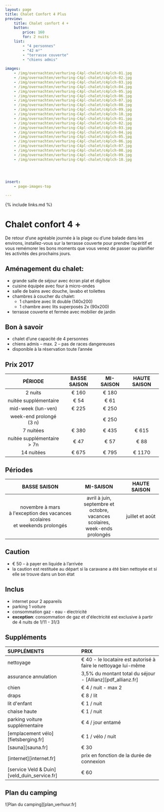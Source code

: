 ```yaml
---
layout: page
title: Chalet Confort 4 Plus
preview: 
    title: Chalet confort 4 +
    button:
        price: 160
        for: 2 nuits
    list:
        - "4 personnes"
        - "42 m²"
        - "terrasse couverte"
        - "chiens admis"
        
images:
    - /img/overnachten/verhuring-C4pl-chalet/c4plch-01.jpg
    - /img/overnachten/verhuring-C4pl-chalet/c4plch-02.jpg
    - /img/overnachten/verhuring-C4pl-chalet/c4plch-03.jpg
    - /img/overnachten/verhuring-C4pl-chalet/c4plch-04.jpg
    - /img/overnachten/verhuring-C4pl-chalet/c4plch-05.jpg
    - /img/overnachten/verhuring-C4pl-chalet/c4plch-06.jpg
    - /img/overnachten/verhuring-C4pl-chalet/c4plch-07.jpg
    - /img/overnachten/verhuring-C4pl-chalet/c4plch-08.jpg
    - /img/overnachten/verhuring-C4pl-chalet/c4plch-09.jpg
    - /img/overnachten/verhuring-C4pl-chalet/c4plch-10.jpg
    - /img/overnachten/verhuring-C4pl-chalet/c4plch-01.jpg
    - /img/overnachten/verhuring-C4pl-chalet/c4plch-02.jpg
    - /img/overnachten/verhuring-C4pl-chalet/c4plch-03.jpg
    - /img/overnachten/verhuring-C4pl-chalet/c4plch-04.jpg
    - /img/overnachten/verhuring-C4pl-chalet/c4plch-05.jpg
    - /img/overnachten/verhuring-C4pl-chalet/c4plch-06.jpg
    - /img/overnachten/verhuring-C4pl-chalet/c4plch-07.jpg
    - /img/overnachten/verhuring-C4pl-chalet/c4plch-08.jpg
    - /img/overnachten/verhuring-C4pl-chalet/c4plch-09.jpg
    - /img/overnachten/verhuring-C4pl-chalet/c4plch-10.jpg
    
    
    

insert:
    - page-images-top

---
```


{% include links.md %}

# Chalet confort 4 +

De retour d’une agréable journée à la plage ou d’une balade dans les environs, installez-vous sur la terrasse couverte pour prendre l’apéritif et vous remémorer les bons moments que vous venez de passer ou planifier les activités des prochains jours.  

## Aménagement du chalet:

- grande salle de séjour avec écran plat et digibox
- cuisine équipée avec four à micro-ondes
- salle de bains avec douche, lavabo et toilettes
- chambres à coucher du chalet:
    - 1 chambre avec lit double (140x200)
    - 1 chambre avec lits superposés 2x (90x200) 
- terrasse couverte et fermée avec mobilier de jardin
    
## Bon à savoir

- chalet d’une capacité de 4 personnes
- chiens admis – max. 2 – pas de races dangereuses
- disponible à la réservation toute l’année

## Prix 2017

PÉRIODE             |BASSE SAISON | MI-SAISON     | HAUTE SAISON|
:------------------:|:-----------:|:-------------:|:-----------:|
2 nuits                |€ 160     |€ 180          |    
nuitée supplémentaire  |€ 54      |€ 61            |
mid-week (lun-ven)     |€ 225     |€ 250          |
week-end prolongé (3 n)|          |€ 250          |
7 nuitées              |€ 380      |€ 435          | € 615
nuitée supplémentaire > 7n |€ 47  |€ 57          | € 88
14 nuitées             |€ 675     |€ 795          | € 1170

## Périodes

BASSE SAISON          |MI-SAISON          |    HAUTE SAISON|
:--------------------:|:-----------------:|:-------------:|
novembre à mars<br>à l'exception des vacances scolaires <br>et weekends prolongés | avril à juin, <br>septembre et octobre, <br>vacances scolaires, <br>week-ends prolongés   | juillet et août

## Caution

- € 50 – à payer en liquide à l’arrivée
- la caution est restituée au départ si la caravane a été bien nettoyée et si elle se trouve dans un bon état

## Inclus
- internet pour 2 appareils
- parking 1 voiture
- consommation gaz - eau - électricité 
- **exception**: consommation de gaz et d'électricité est exclusive à partir de 4 nuits de 1/11 - 31/3

## Suppléments

SUPPLÉMENTS               | PRIX
:-------------------|:-----------|
nettoyage           | € 40 - le locataire est autorisé à faire le nettoyage lui-même
assurance annulation| 3,5% du montant total du séjour - [Allianz][pdf_allianz.fr] 
chien               | € 4 / nuit - max 2
draps               | € 8 / lit
lit d'enfant        | € 1 / nuit
chaise haute        | € 1 / nuit
parking voiture supplémentaire  | € 4 / jour entamé
[emplacement vélo][fietsberging.fr]| € 1 / vélo / nuit
[sauna][sauna.fr]   | € 30
[internet][internet.fr]| prix en fonction de la durée de connexion
[service Veld & Duin][veld_duin_service.fr]| € 60


## Plan du camping

![Plan du camping][plan_verhuur.fr]
